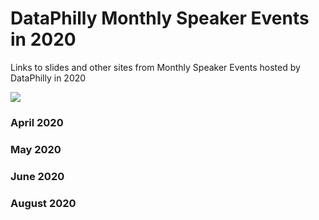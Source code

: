 # DataPhilly Monthly Speaker Events in 2020
Links to slides and other sites from Monthly Speaker Events hosted by DataPhilly in 2020

<img src="EventTitleSponsors_Aug302020.png?raw=true"/>

### April 2020

### May 2020

### June 2020

### August 2020

